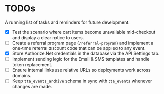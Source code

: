 # TODOs

A running list of tasks and reminders for future development.

- [x] Test the scenario where cart items become unavailable mid-checkout and display a clear notice to users.
- [ ] Create a referral program page (`/referral-program`) and implement a one-time referral discount code that can be applied to any event.
- [x] Store Authorize.Net credentials in the database via the API Settings tab.
- [ ] Implement sending logic for the Email & SMS templates and handle token replacement.
- [ ] Ensure internal links use relative URLs so deployments work across domains.
- [ ] Keep `tta_events_archive` schema in sync with `tta_events` whenever changes are made.
